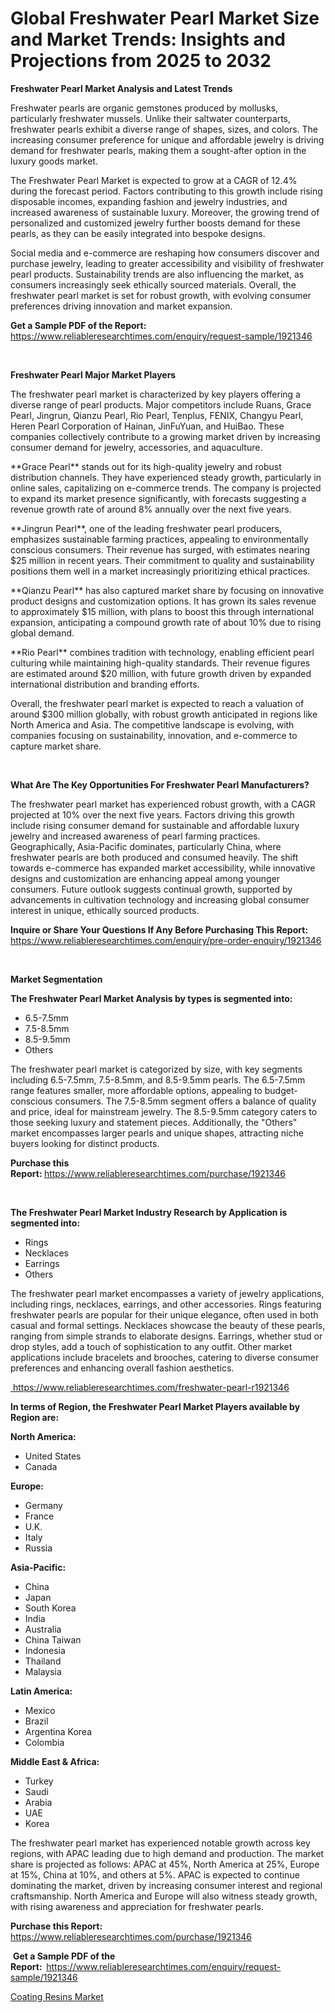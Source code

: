 <p><h1>Global Freshwater Pearl Market Size and Market Trends: Insights and Projections from 2025 to 2032</h1></p><p><strong>Freshwater Pearl Market Analysis and Latest Trends</strong></p>
<p><p>Freshwater pearls are organic gemstones produced by mollusks, particularly freshwater mussels. Unlike their saltwater counterparts, freshwater pearls exhibit a diverse range of shapes, sizes, and colors. The increasing consumer preference for unique and affordable jewelry is driving demand for freshwater pearls, making them a sought-after option in the luxury goods market.</p><p>The Freshwater Pearl Market is expected to grow at a CAGR of 12.4% during the forecast period. Factors contributing to this growth include rising disposable incomes, expanding fashion and jewelry industries, and increased awareness of sustainable luxury. Moreover, the growing trend of personalized and customized jewelry further boosts demand for these pearls, as they can be easily integrated into bespoke designs.</p><p>Social media and e-commerce are reshaping how consumers discover and purchase jewelry, leading to greater accessibility and visibility of freshwater pearl products. Sustainability trends are also influencing the market, as consumers increasingly seek ethically sourced materials. Overall, the freshwater pearl market is set for robust growth, with evolving consumer preferences driving innovation and market expansion.</p></p>
<p><strong>Get a Sample PDF of the Report:&nbsp;</strong> <a href="https://www.reliableresearchtimes.com/enquiry/request-sample/1921346?utm_campaign=2180&utm_medium=2&utm_source=Github&utm_content=ia&utm_term=01042025&utm_id=freshwater-pearl">https://www.reliableresearchtimes.com/enquiry/request-sample/1921346</a></p>
<p>&nbsp;</p>
<p><strong>Freshwater Pearl Major Market Players</strong></p>
<p><p>The freshwater pearl market is characterized by key players offering a diverse range of pearl products. Major competitors include Ruans, Grace Pearl, Jingrun, Qianzu Pearl, Rio Pearl, Tenplus, FENIX, Changyu Pearl, Heren Pearl Corporation of Hainan, JinFuYuan, and HuiBao. These companies collectively contribute to a growing market driven by increasing consumer demand for jewelry, accessories, and aquaculture.</p><p>**Grace Pearl** stands out for its high-quality jewelry and robust distribution channels. They have experienced steady growth, particularly in online sales, capitalizing on e-commerce trends. The company is projected to expand its market presence significantly, with forecasts suggesting a revenue growth rate of around 8% annually over the next five years.</p><p>**Jingrun Pearl**, one of the leading freshwater pearl producers, emphasizes sustainable farming practices, appealing to environmentally conscious consumers. Their revenue has surged, with estimates nearing $25 million in recent years. Their commitment to quality and sustainability positions them well in a market increasingly prioritizing ethical practices.</p><p>**Qianzu Pearl** has also captured market share by focusing on innovative product designs and customization options. It has grown its sales revenue to approximately $15 million, with plans to boost this through international expansion, anticipating a compound growth rate of about 10% due to rising global demand.</p><p>**Rio Pearl** combines tradition with technology, enabling efficient pearl culturing while maintaining high-quality standards. Their revenue figures are estimated around $20 million, with future growth driven by expanded international distribution and branding efforts.</p><p>Overall, the freshwater pearl market is expected to reach a valuation of around $300 million globally, with robust growth anticipated in regions like North America and Asia. The competitive landscape is evolving, with companies focusing on sustainability, innovation, and e-commerce to capture market share.</p></p>
<p>&nbsp;</p>
<p><strong>What Are The Key Opportunities For Freshwater Pearl Manufacturers?</strong></p>
<p><p>The freshwater pearl market has experienced robust growth, with a CAGR projected at 10% over the next five years. Factors driving this growth include rising consumer demand for sustainable and affordable luxury jewelry and increased awareness of pearl farming practices. Geographically, Asia-Pacific dominates, particularly China, where freshwater pearls are both produced and consumed heavily. The shift towards e-commerce has expanded market accessibility, while innovative designs and customization are enhancing appeal among younger consumers. Future outlook suggests continual growth, supported by advancements in cultivation technology and increasing global consumer interest in unique, ethically sourced products.</p></p>
<p><strong>Inquire or Share Your Questions If Any Before Purchasing This Report:</strong> <a href="https://www.reliableresearchtimes.com/enquiry/pre-order-enquiry/1921346?utm_campaign=2180&utm_medium=2&utm_source=Github&utm_content=ia&utm_term=01042025&utm_id=freshwater-pearl">https://www.reliableresearchtimes.com/enquiry/pre-order-enquiry/1921346</a></p>
<p>&nbsp;</p>
<p><strong>Market Segmentation</strong></p>
<p><strong>The Freshwater Pearl Market Analysis by types is segmented into:</strong></p>
<p><ul><li>6.5-7.5mm</li><li>7.5-8.5mm</li><li>8.5-9.5mm</li><li>Others</li></ul></p>
<p><p>The freshwater pearl market is categorized by size, with key segments including 6.5-7.5mm, 7.5-8.5mm, and 8.5-9.5mm pearls. The 6.5-7.5mm range features smaller, more affordable options, appealing to budget-conscious consumers. The 7.5-8.5mm segment offers a balance of quality and price, ideal for mainstream jewelry. The 8.5-9.5mm category caters to those seeking luxury and statement pieces. Additionally, the "Others" market encompasses larger pearls and unique shapes, attracting niche buyers looking for distinct products.</p></p>
<p><strong>Purchase this Report:&nbsp;</strong><a href="https://www.reliableresearchtimes.com/purchase/1921346?utm_campaign=2180&utm_medium=2&utm_source=Github&utm_content=ia&utm_term=01042025&utm_id=freshwater-pearl">https://www.reliableresearchtimes.com/purchase/1921346</a></p>
<p>&nbsp;</p>
<p><strong>The Freshwater Pearl Market Industry Research by Application is segmented into:</strong></p>
<p><ul><li>Rings</li><li>Necklaces</li><li>Earrings</li><li>Others</li></ul></p>
<p><p>The freshwater pearl market encompasses a variety of jewelry applications, including rings, necklaces, earrings, and other accessories. Rings featuring freshwater pearls are popular for their unique elegance, often used in both casual and formal settings. Necklaces showcase the beauty of these pearls, ranging from simple strands to elaborate designs. Earrings, whether stud or drop styles, add a touch of sophistication to any outfit. Other market applications include bracelets and brooches, catering to diverse consumer preferences and enhancing overall fashion aesthetics.</p></p>
<p><a href="https://www.reliableresearchtimes.com/freshwater-pearl-r1921346?utm_campaign=2180&utm_medium=2&utm_source=Github&utm_content=ia&utm_term=01042025&utm_id=freshwater-pearl">&nbsp;https://www.reliableresearchtimes.com/freshwater-pearl-r1921346</a></p>
<p><strong>In terms of Region, the Freshwater Pearl Market Players available by Region are:</strong></p>
<p>
    <p> <strong> North America: </strong>
        <ul>
            <li>United States</li>
            <li>Canada</li>
        </ul>
        </p> 
    <p> <strong> Europe: </strong>
        <ul>
            <li>Germany</li>
            <li>France</li>
            <li>U.K.</li>
            <li>Italy</li>
            <li>Russia</li>
        </ul>
        </p> 
    <p> <strong> Asia-Pacific: </strong>
        <ul>
            <li>China</li>
            <li>Japan</li>
            <li>South Korea</li>
            <li>India</li>
            <li>Australia</li>
            <li>China Taiwan</li>
            <li>Indonesia</li>
            <li>Thailand</li>
            <li>Malaysia</li>
        </ul>
        </p> 
    <p> <strong> Latin America: </strong>
        <ul>
            <li>Mexico</li>
            <li>Brazil</li>
            <li>Argentina Korea</li>
            <li>Colombia</li>
        </ul>
        </p> 
    <p> <strong> Middle East & Africa: </strong>
        <ul>
            <li>Turkey</li>
            <li>Saudi</li>
            <li>Arabia</li>
            <li>UAE</li>
            <li>Korea</li>
        </ul>
    </p>
    </p>
<p><p>The freshwater pearl market has experienced notable growth across key regions, with APAC leading due to high demand and production. The market share is projected as follows: APAC at 45%, North America at 25%, Europe at 15%, China at 10%, and others at 5%. APAC is expected to continue dominating the market, driven by increasing consumer interest and regional craftsmanship. North America and Europe will also witness steady growth, with rising awareness and appreciation for freshwater pearls.</p></p>
<p><strong>Purchase this Report: </strong><a href="https://www.reliableresearchtimes.com/purchase/1921346?utm_campaign=2180&utm_medium=2&utm_source=Github&utm_content=ia&utm_term=01042025&utm_id=freshwater-pearl">https://www.reliableresearchtimes.com/purchase/1921346</a></p>
<p>&nbsp;<strong>Get a Sample PDF of the Report:&nbsp;&nbsp;</strong><a href="https://www.reliableresearchtimes.com/enquiry/request-sample/1921346?utm_campaign=2180&utm_medium=2&utm_source=Github&utm_content=ia&utm_term=01042025&utm_id=freshwater-pearl">https://www.reliableresearchtimes.com/enquiry/request-sample/1921346</a></p>
<p><strong></strong></p>
<p><p><a href="https://github.com/nacarnzina/Market-Research-Report-List-1/blob/main/coating-resins-market.md?utm_campaign=2180&utm_medium=2&utm_source=Github&utm_content=ia&utm_term=01042025&utm_id=freshwater-pearl">Coating Resins Market</a></p></p>